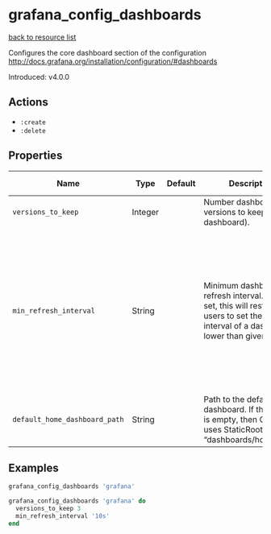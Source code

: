 # grafana_config_dashboards

[back to resource list](https://github.com/sous-chefs/grafana#resources)

Configures the core dashboard section of the configuration <http://docs.grafana.org/installation/configuration/#dashboards>

Introduced: v4.0.0

## Actions

- `:create`
- `:delete`

## Properties

| Name                          | Type    | Default | Description                                                                                                                                  | Allowed Values                                                                                                                    |
| ----------------------------- | ------- | ------- | -------------------------------------------------------------------------------------------------------------------------------------------- | --------------------------------------------------------------------------------------------------------------------------------- |
| `versions_to_keep`            | Integer |         | Number dashboard versions to keep (per dashboard).                                                                                           |                                                                                                                                   |
| `min_refresh_interval`        | String  |         | Minimum dashboard refresh interval. When set, this will restrict users to set the refresh interval of a dashboard lower than given interval. | The interval string is a possibly signed sequence of decimal numbers, followed by a unit suffix (ms, s, m, h, d), e.g. 30s or 1m. |
| `default_home_dashboard_path` | String  |         | Path to the default home dashboard. If this value is empty, then Grafana uses StaticRootPath + “dashboards/home.json”.                       |                                                                                                                                   |

## Examples

```ruby
grafana_config_dashboards 'grafana'
```

```ruby
grafana_config_dashboards 'grafana' do
  versions_to_keep 3
  min_refresh_interval '10s'
end
```
